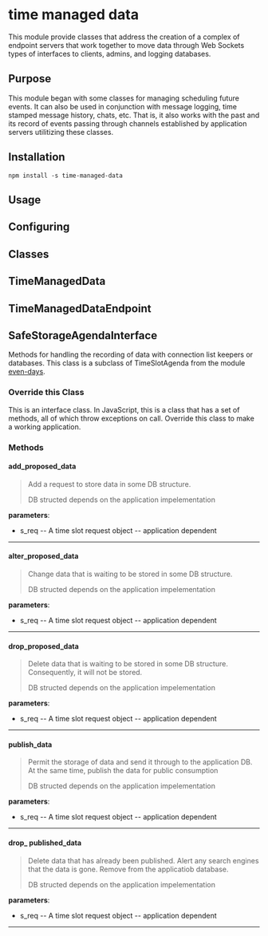 # time managed data 

This module provide classes that address the creation of a complex of endpoint servers that work together to move data through Web Sockets types of interfaces to clients, admins, and logging databases.

## Purpose

This module began with some classes for managing scheduling future events. It can also be used in conjunction with message logging, time stamped message history, chats, etc. That is, it also works with the past and its record of events passing through channels established by application servers utilitizing these classes.


## Installation

```
npm install -s time-managed-data
```


## Usage



## Configuring



## Classes

## TimeManagedData 

## TimeManagedDataEndpoint



## SafeStorageAgendaInterface

Methods for handling the recording of data with connection list keepers or databases.  This class is a subclass of TimeSlotAgenda from the module [even-days](https://www.npmjs.com/package/event-days).

### Override this Class

This is an interface class. In JavaScript, this is a class that has a set of methods, all of which throw exceptions on call. Override this class to make a working application.

### Methods



#### add\_proposed\_data

> Add a request to store data in some DB structure.
> 
> DB structed depends on the application impelementation

**parameters**:

* s\_req -- A time slot request object -- application dependent

----


#### alter\_proposed\_data

> Change data that is waiting to be stored in some DB structure.
> 
> DB structed depends on the application impelementation

**parameters**:

* s\_req -- A time slot request object -- application dependent

----


#### drop\_proposed\_data

> Delete data that is waiting to be stored in some DB structure. Consequently, it will not be stored.
> 
> DB structed depends on the application impelementation

**parameters**:

* s\_req -- A time slot request object -- application dependent

----


#### publish\_data

> Permit the storage of data and send it through to the application DB.  At the same time, publish the data for public consumption
> 
> DB structed depends on the application impelementation

**parameters**:

* s\_req -- A time slot request object -- application dependent

----


#### drop\_ published\_data

> Delete data that has already been published. Alert any search engines that the data is gone. Remove from the applicatiob database.
> 
> DB structed depends on the application impelementation

**parameters**:

* s\_req -- A time slot request object -- application dependent

----


